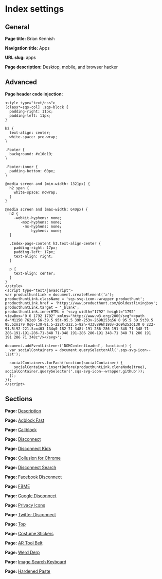 # Index settings

## General

**Page title:** Brian Kennish

**Navigation title:** Apps

**URL slug:** apps

**Page description:** Desktop, mobile, and browser hacker

## Advanced

**Page header code injection:**

    <style type="text/css">
    [class*=sqs-col] .sqs-block {
      padding-right: 11px;
      padding-left: 11px;
    }

    h2 {
      text-align: center;
      white-space: pre-wrap;
    }

    .Footer {
      background: #e10d19;
    }

    .Footer-inner {
      padding-bottom: 60px;
    }

    @media screen and (min-width: 1321px) {
      h2 span {
        white-space: nowrap;
      }
    }

    @media screen and (max-width: 640px) {
      h2 {
        -webkit-hyphens: none;
           -moz-hyphens: none;
            -ms-hyphens: none;
                hyphens: none;
      }

      .Index-page-content h3.text-align-center {
        padding-right: 17px;
        padding-left: 17px;
        text-align: right;
      }

      p {
        text-align: center;
      }
    }
    </style>
    <script type="text/javascript">
    var producthuntLink = document.createElement('a');
    producthuntLink.className = 'sqs-svg-icon--wrapper producthunt';
    producthuntLink.href = 'https://www.producthunt.com/@oldestlivingboy';
    producthuntLink.target = '_blank';
    producthuntLink.innerHTML = '<svg width="1792" height="1792" viewBox="0 0 1792 1792" xmlns="http://www.w3.org/2000/svg"><path d="M1150 762q0 56-39.5 95t-95.5 39h-253v-269h253q56 0 95.5 39.5t39.5 95.5zm179 0q0-130-91.5-222t-222.5-92h-433v896h180v-269h253q130 0 222-91.5t92-221.5zm463 134q0 182-71 348t-191 286-286 191-348 71-348-71-286-191-191-286-71-348 71-348 191-286 286-191 348-71 348 71 286 191 191 286 71 348z"/></svg>';

    document.addEventListener('DOMContentLoaded', function() {
      var socialContainers = document.querySelectorAll('.sqs-svg-icon--list');

      socialContainers.forEach(function(socialContainer) {
        socialContainer.insertBefore(producthuntLink.cloneNode(true), socialContainer.querySelector('.sqs-svg-icon--wrapper.github'));
      });
    });
    </script>

## Sections

**Page:** [Description](description)

**Page:** [Adblock Fast](adblockfast)

**Page:** [Callblock](callblock)

**Page:** [Disconnect](disconnect)

**Page:** [Disconnect Kids](disconnect-kids)

**Page:** [Collusion for Chrome](chrollusion)

**Page:** [Disconnect Search](disconnect-search)

**Page:** [Facebook Disconnect](fbdc)

**Page:** [FBME](fbme)

**Page:** [Google Disconnect](gdc)

**Page:** [Privacy Icons](privacy-icons)

**Page:** [Twitter Disconnect](twdc)

**Page:** [Top](top)

**Page:** [Costume Stickers](costume-stickers)

**Page:** [AR Tool Belt](artoolbelt)

**Page:** [Werd Derp](werd-derp)

**Page:** [Image Search Keyboard](imagekeyboard)

**Page:** [Hardened Paste](hardenedpaste)
